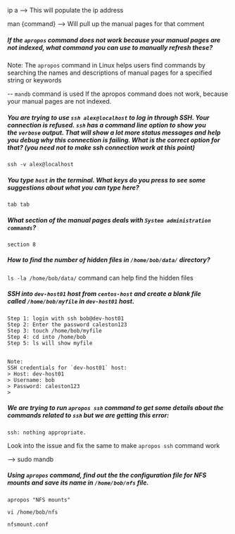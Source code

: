 
ip a --> This will populate the ip address

man {command} --> Will pull up the manual pages for that comment

##### If the `apropos` command does not work because your manual pages are not indexed, what command you can use to manually refresh these?

Note: The `apropos` command in Linux helps users find commands by searching the names and descriptions of manual pages for a specified string or keywords

-- `mandb` command is used If the apropos command does not work, because your manual pages are not indexed.


##### You are trying to use `ssh alex@localhost` to log in through SSH. Your connection is refused. `ssh` has a command line option to show you the `verbose` output. That will show a lot more status messages and help you debug why this connection is failing. What is the correct option for that? (you need not to make ssh connection work at this point)

`ssh -v alex@localhost`


##### You type `host` in the terminal. What keys do you press to see some suggestions about what you can type here?
`tab tab`

##### What section of the manual pages deals with `System administration commands`?
`section 8`

##### How to find the number of hidden files in `/home/bob/data/` directory?
`ls -la /home/bob/data/` command can help find the hidden files

#####  SSH into `dev-host01` host from `centos-host` and create a blank file called `/home/bob/myfile` in `dev-host01` host.  

```
Step 1: login with ssh bob@dev-host01
Step 2: Enter the password caleston123
Step 3: touch /home/bob/myfile
Step 4: cd into /home/bob
Step 5: ls will show myfile


Note: 
SSH credentials for `dev-host01` host:  
> Host: dev-host01  
> Username: bob  
> Password: caleston123
> 
```



##### We are trying to run `apropos ssh` command to get some details about the commands related to `ssh` but we are getting this error:

```text
ssh: nothing appropriate.
```

Look into the issue and fix the same to make `apropos ssh` command work

--> sudo mandb

##### Using `apropos` command, find out the the configuration file for NFS mounts and save its name in `/home/bob/nfs` file.

```
apropos "NFS mounts"

vi /home/bob/nfs

nfsmount.conf
```


```